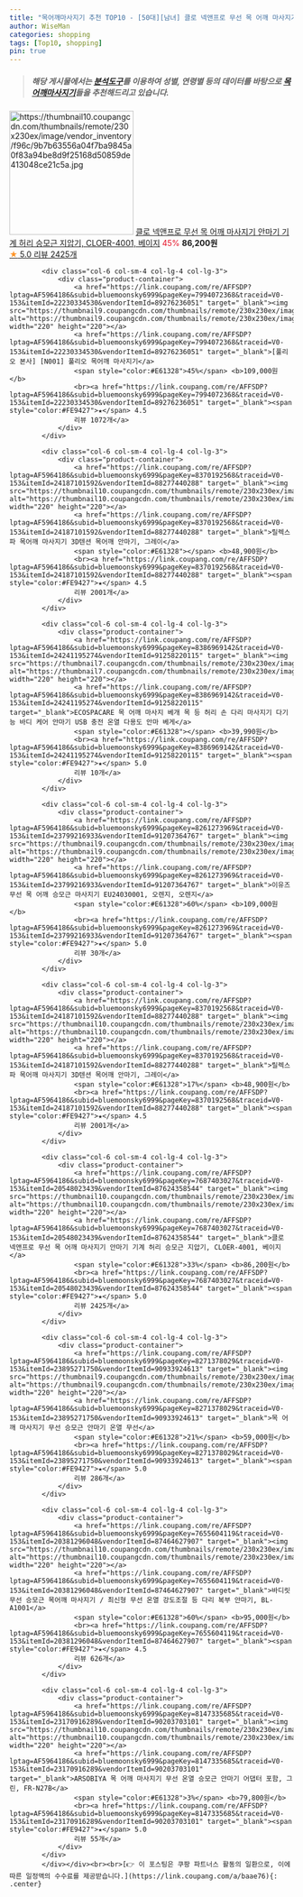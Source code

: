 ```yaml
---
title: "목어깨마사지기 추천 TOP10 - [50대][남녀] 클로 넥앤프로 무선 목 어깨 마사지기 안마기 기계 허리 승모근 지압기, CLOER-4001, 베이지"
author: WiseMan
categories: shopping
tags: [Top10, shopping]
pin: true
---
```


> ##### 해당 게시물에서는 [**분석도구**](https://itemscout.io/)를 이용하여 **성별**, **연령별** 등의 데이터를 바탕으로 [**목어깨마사지기**](https://link.coupang.com/a/baae76)들을 추천해드리고 있습니다.
<div class="container"><div class="row">
            <div class="col-6 col-sm-4 col-lg-4 col-lg-3">
                <div class="product-container">
                    <a href="https://link.coupang.com/re/AFFSDP?lptag=AF5964186&subid=bluemoonsky6999&pageKey=7687403027&traceid=V0-153&itemId=20548023439&vendorItemId=87624358544" target="_blank"><img src="https://thumbnail10.coupangcdn.com/thumbnails/remote/230x230ex/image/vendor_inventory/f96c/9b7b63556a04f7ba9845a0f83a94be8d9f25168d50859de413048ce21c5a.jpg" alt="https://thumbnail10.coupangcdn.com/thumbnails/remote/230x230ex/image/vendor_inventory/f96c/9b7b63556a04f7ba9845a0f83a94be8d9f25168d50859de413048ce21c5a.jpg" width="220" height="220"></a>
                    <a href="https://link.coupang.com/re/AFFSDP?lptag=AF5964186&subid=bluemoonsky6999&pageKey=7687403027&traceid=V0-153&itemId=20548023439&vendorItemId=87624358544" target="_blank">클로 넥앤프로 무선 목 어깨 마사지기 안마기 기계 허리 승모근 지압기, CLOER-4001, 베이지</a>
                    <span style="color:#E61328">45%</span> <b>86,200원</b>
                    <br><a href="https://link.coupang.com/re/AFFSDP?lptag=AF5964186&subid=bluemoonsky6999&pageKey=7687403027&traceid=V0-153&itemId=20548023439&vendorItemId=87624358544" target="_blank"><span style="color:#FE9427">★</span> 5.0
                    리뷰 2425개</a>
                </div>
            </div>
            
            <div class="col-6 col-sm-4 col-lg-4 col-lg-3">
                <div class="product-container">
                    <a href="https://link.coupang.com/re/AFFSDP?lptag=AF5964186&subid=bluemoonsky6999&pageKey=7994072368&traceid=V0-153&itemId=22230334530&vendorItemId=89276236051" target="_blank"><img src="https://thumbnail9.coupangcdn.com/thumbnails/remote/230x230ex/image/vendor_inventory/4d76/018a71cdf4e1aa2e11808ffcf85820f9b94dd01bda9bcc82b750481ee571.jpg" alt="https://thumbnail9.coupangcdn.com/thumbnails/remote/230x230ex/image/vendor_inventory/4d76/018a71cdf4e1aa2e11808ffcf85820f9b94dd01bda9bcc82b750481ee571.jpg" width="220" height="220"></a>
                    <a href="https://link.coupang.com/re/AFFSDP?lptag=AF5964186&subid=bluemoonsky6999&pageKey=7994072368&traceid=V0-153&itemId=22230334530&vendorItemId=89276236051" target="_blank">[풀리오 본사] [N001] 풀리오 목어깨 마사지기</a>
                    <span style="color:#E61328">45%</span> <b>109,000원</b>
                    <br><a href="https://link.coupang.com/re/AFFSDP?lptag=AF5964186&subid=bluemoonsky6999&pageKey=7994072368&traceid=V0-153&itemId=22230334530&vendorItemId=89276236051" target="_blank"><span style="color:#FE9427">★</span> 4.5
                    리뷰 1072개</a>
                </div>
            </div>
            
            <div class="col-6 col-sm-4 col-lg-4 col-lg-3">
                <div class="product-container">
                    <a href="https://link.coupang.com/re/AFFSDP?lptag=AF5964186&subid=bluemoonsky6999&pageKey=8370192568&traceid=V0-153&itemId=24187101592&vendorItemId=88277440288" target="_blank"><img src="https://thumbnail10.coupangcdn.com/thumbnails/remote/230x230ex/image/vendor_inventory/6d93/f3479d997489a82ccec8f0fc4c137ff8e76afcea9169b818839fe9d3066f.png" alt="https://thumbnail10.coupangcdn.com/thumbnails/remote/230x230ex/image/vendor_inventory/6d93/f3479d997489a82ccec8f0fc4c137ff8e76afcea9169b818839fe9d3066f.png" width="220" height="220"></a>
                    <a href="https://link.coupang.com/re/AFFSDP?lptag=AF5964186&subid=bluemoonsky6999&pageKey=8370192568&traceid=V0-153&itemId=24187101592&vendorItemId=88277440288" target="_blank">릴렉스파 목어깨 마사지기 3D텐션 목어깨 안마기, 그레이</a>
                    <span style="color:#E61328"></span> <b>48,900원</b>
                    <br><a href="https://link.coupang.com/re/AFFSDP?lptag=AF5964186&subid=bluemoonsky6999&pageKey=8370192568&traceid=V0-153&itemId=24187101592&vendorItemId=88277440288" target="_blank"><span style="color:#FE9427">★</span> 4.5
                    리뷰 2001개</a>
                </div>
            </div>
            
            <div class="col-6 col-sm-4 col-lg-4 col-lg-3">
                <div class="product-container">
                    <a href="https://link.coupang.com/re/AFFSDP?lptag=AF5964186&subid=bluemoonsky6999&pageKey=8386969142&traceid=V0-153&itemId=24241195274&vendorItemId=91258220115" target="_blank"><img src="https://thumbnail7.coupangcdn.com/thumbnails/remote/230x230ex/image/vendor_inventory/ab01/2a16808e75cac401c35dc3bb6789aaeda5dce8e8b69e2920259c7412c466.jpg" alt="https://thumbnail7.coupangcdn.com/thumbnails/remote/230x230ex/image/vendor_inventory/ab01/2a16808e75cac401c35dc3bb6789aaeda5dce8e8b69e2920259c7412c466.jpg" width="220" height="220"></a>
                    <a href="https://link.coupang.com/re/AFFSDP?lptag=AF5964186&subid=bluemoonsky6999&pageKey=8386969142&traceid=V0-153&itemId=24241195274&vendorItemId=91258220115" target="_blank">ECOSPACARE 목 어깨 마사지 베개 목 등 허리 손 다리 마사지기 다기능 바디 케어 안마기 USB 충전 온열 다용도 안마 베게</a>
                    <span style="color:#E61328"></span> <b>39,990원</b>
                    <br><a href="https://link.coupang.com/re/AFFSDP?lptag=AF5964186&subid=bluemoonsky6999&pageKey=8386969142&traceid=V0-153&itemId=24241195274&vendorItemId=91258220115" target="_blank"><span style="color:#FE9427">★</span> 5.0
                    리뷰 10개</a>
                </div>
            </div>
            
            <div class="col-6 col-sm-4 col-lg-4 col-lg-3">
                <div class="product-container">
                    <a href="https://link.coupang.com/re/AFFSDP?lptag=AF5964186&subid=bluemoonsky6999&pageKey=8261273969&traceid=V0-153&itemId=23799216933&vendorItemId=91207364767" target="_blank"><img src="https://thumbnail9.coupangcdn.com/thumbnails/remote/230x230ex/image/rs_quotation_api/as7vjv2y/c5a680de6bf54cb1afdf84d9e7d31e95.jpg" alt="https://thumbnail9.coupangcdn.com/thumbnails/remote/230x230ex/image/rs_quotation_api/as7vjv2y/c5a680de6bf54cb1afdf84d9e7d31e95.jpg" width="220" height="220"></a>
                    <a href="https://link.coupang.com/re/AFFSDP?lptag=AF5964186&subid=bluemoonsky6999&pageKey=8261273969&traceid=V0-153&itemId=23799216933&vendorItemId=91207364767" target="_blank">이유즈 무선 목 어깨 승모근 마사지기 EU24030001, 오렌지, 오렌지</a>
                    <span style="color:#E61328">60%</span> <b>109,000원</b>
                    <br><a href="https://link.coupang.com/re/AFFSDP?lptag=AF5964186&subid=bluemoonsky6999&pageKey=8261273969&traceid=V0-153&itemId=23799216933&vendorItemId=91207364767" target="_blank"><span style="color:#FE9427">★</span> 5.0
                    리뷰 30개</a>
                </div>
            </div>
            
            <div class="col-6 col-sm-4 col-lg-4 col-lg-3">
                <div class="product-container">
                    <a href="https://link.coupang.com/re/AFFSDP?lptag=AF5964186&subid=bluemoonsky6999&pageKey=8370192568&traceid=V0-153&itemId=24187101592&vendorItemId=88277440288" target="_blank"><img src="https://thumbnail10.coupangcdn.com/thumbnails/remote/230x230ex/image/vendor_inventory/6d93/f3479d997489a82ccec8f0fc4c137ff8e76afcea9169b818839fe9d3066f.png" alt="https://thumbnail10.coupangcdn.com/thumbnails/remote/230x230ex/image/vendor_inventory/6d93/f3479d997489a82ccec8f0fc4c137ff8e76afcea9169b818839fe9d3066f.png" width="220" height="220"></a>
                    <a href="https://link.coupang.com/re/AFFSDP?lptag=AF5964186&subid=bluemoonsky6999&pageKey=8370192568&traceid=V0-153&itemId=24187101592&vendorItemId=88277440288" target="_blank">릴렉스파 목어깨 마사지기 3D텐션 목어깨 안마기, 그레이</a>
                    <span style="color:#E61328">17%</span> <b>48,900원</b>
                    <br><a href="https://link.coupang.com/re/AFFSDP?lptag=AF5964186&subid=bluemoonsky6999&pageKey=8370192568&traceid=V0-153&itemId=24187101592&vendorItemId=88277440288" target="_blank"><span style="color:#FE9427">★</span> 4.5
                    리뷰 2001개</a>
                </div>
            </div>
            
            <div class="col-6 col-sm-4 col-lg-4 col-lg-3">
                <div class="product-container">
                    <a href="https://link.coupang.com/re/AFFSDP?lptag=AF5964186&subid=bluemoonsky6999&pageKey=7687403027&traceid=V0-153&itemId=20548023439&vendorItemId=87624358544" target="_blank"><img src="https://thumbnail10.coupangcdn.com/thumbnails/remote/230x230ex/image/vendor_inventory/f96c/9b7b63556a04f7ba9845a0f83a94be8d9f25168d50859de413048ce21c5a.jpg" alt="https://thumbnail10.coupangcdn.com/thumbnails/remote/230x230ex/image/vendor_inventory/f96c/9b7b63556a04f7ba9845a0f83a94be8d9f25168d50859de413048ce21c5a.jpg" width="220" height="220"></a>
                    <a href="https://link.coupang.com/re/AFFSDP?lptag=AF5964186&subid=bluemoonsky6999&pageKey=7687403027&traceid=V0-153&itemId=20548023439&vendorItemId=87624358544" target="_blank">클로 넥앤프로 무선 목 어깨 마사지기 안마기 기계 허리 승모근 지압기, CLOER-4001, 베이지</a>
                    <span style="color:#E61328">33%</span> <b>86,200원</b>
                    <br><a href="https://link.coupang.com/re/AFFSDP?lptag=AF5964186&subid=bluemoonsky6999&pageKey=7687403027&traceid=V0-153&itemId=20548023439&vendorItemId=87624358544" target="_blank"><span style="color:#FE9427">★</span> 5.0
                    리뷰 2425개</a>
                </div>
            </div>
            
            <div class="col-6 col-sm-4 col-lg-4 col-lg-3">
                <div class="product-container">
                    <a href="https://link.coupang.com/re/AFFSDP?lptag=AF5964186&subid=bluemoonsky6999&pageKey=8271378029&traceid=V0-153&itemId=23895271750&vendorItemId=90933924613" target="_blank"><img src="https://thumbnail9.coupangcdn.com/thumbnails/remote/230x230ex/image/vendor_inventory/af43/f9a6cce5549191b7e3c94e19de15cc62996246be5630b6467f875933fcfc.png" alt="https://thumbnail9.coupangcdn.com/thumbnails/remote/230x230ex/image/vendor_inventory/af43/f9a6cce5549191b7e3c94e19de15cc62996246be5630b6467f875933fcfc.png" width="220" height="220"></a>
                    <a href="https://link.coupang.com/re/AFFSDP?lptag=AF5964186&subid=bluemoonsky6999&pageKey=8271378029&traceid=V0-153&itemId=23895271750&vendorItemId=90933924613" target="_blank">목 어깨 마사지기 무선 승모근 안마기 온열 무선</a>
                    <span style="color:#E61328">21%</span> <b>59,000원</b>
                    <br><a href="https://link.coupang.com/re/AFFSDP?lptag=AF5964186&subid=bluemoonsky6999&pageKey=8271378029&traceid=V0-153&itemId=23895271750&vendorItemId=90933924613" target="_blank"><span style="color:#FE9427">★</span> 5.0
                    리뷰 286개</a>
                </div>
            </div>
            
            <div class="col-6 col-sm-4 col-lg-4 col-lg-3">
                <div class="product-container">
                    <a href="https://link.coupang.com/re/AFFSDP?lptag=AF5964186&subid=bluemoonsky6999&pageKey=7655604119&traceid=V0-153&itemId=20381296048&vendorItemId=87464627907" target="_blank"><img src="https://thumbnail10.coupangcdn.com/thumbnails/remote/230x230ex/image/vendor_inventory/9b15/cf16ea2907096e6225eafa570aae38e840006cad89f4661e6f1aa1265c64.png" alt="https://thumbnail10.coupangcdn.com/thumbnails/remote/230x230ex/image/vendor_inventory/9b15/cf16ea2907096e6225eafa570aae38e840006cad89f4661e6f1aa1265c64.png" width="220" height="220"></a>
                    <a href="https://link.coupang.com/re/AFFSDP?lptag=AF5964186&subid=bluemoonsky6999&pageKey=7655604119&traceid=V0-153&itemId=20381296048&vendorItemId=87464627907" target="_blank">바디릿 무선 승모근 목어깨 마사지기 / 최신형 무선 온열 강도조절 등 다리 복부 안마기, BL-A1001</a>
                    <span style="color:#E61328">60%</span> <b>95,000원</b>
                    <br><a href="https://link.coupang.com/re/AFFSDP?lptag=AF5964186&subid=bluemoonsky6999&pageKey=7655604119&traceid=V0-153&itemId=20381296048&vendorItemId=87464627907" target="_blank"><span style="color:#FE9427">★</span> 4.5
                    리뷰 626개</a>
                </div>
            </div>
            
            <div class="col-6 col-sm-4 col-lg-4 col-lg-3">
                <div class="product-container">
                    <a href="https://link.coupang.com/re/AFFSDP?lptag=AF5964186&subid=bluemoonsky6999&pageKey=8147335685&traceid=V0-153&itemId=23170916289&vendorItemId=90203703101" target="_blank"><img src="https://thumbnail10.coupangcdn.com/thumbnails/remote/230x230ex/image/vendor_inventory/18cf/8a674af6a3d73f1a6a7b1424ef0b2dd58e3e08d4c1804a98c3ddcc2de00a.jpg" alt="https://thumbnail10.coupangcdn.com/thumbnails/remote/230x230ex/image/vendor_inventory/18cf/8a674af6a3d73f1a6a7b1424ef0b2dd58e3e08d4c1804a98c3ddcc2de00a.jpg" width="220" height="220"></a>
                    <a href="https://link.coupang.com/re/AFFSDP?lptag=AF5964186&subid=bluemoonsky6999&pageKey=8147335685&traceid=V0-153&itemId=23170916289&vendorItemId=90203703101" target="_blank">ARSOBIYA 목 어깨 마사지기 무선 온열 승모근 안마기 어댑터 포함, 그린, FR-N27B</a>
                    <span style="color:#E61328">3%</span> <b>79,800원</b>
                    <br><a href="https://link.coupang.com/re/AFFSDP?lptag=AF5964186&subid=bluemoonsky6999&pageKey=8147335685&traceid=V0-153&itemId=23170916289&vendorItemId=90203703101" target="_blank"><span style="color:#FE9427">★</span> 5.0
                    리뷰 55개</a>
                </div>
            </div>
            </div></div><br><br>[👉 이 포스팅은 쿠팡 파트너스 활동의 일환으로, 이에 따른 일정액의 수수료를 제공받습니다.](https://link.coupang.com/a/baae76){: .center}